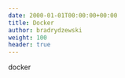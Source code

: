 ```yaml
---
date: 2000-01-01T00:00:00+00:00
title: Docker
author: bradrydzewski
weight: 100
header: true
---
```


docker
